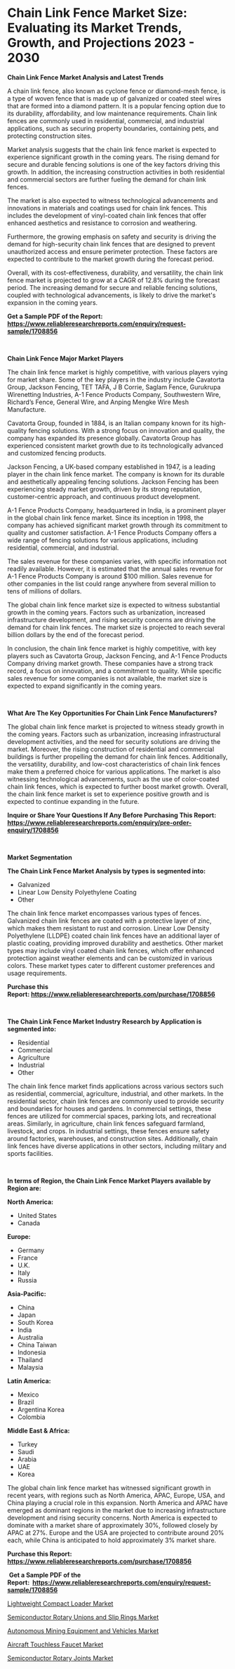 <p><h1>Chain Link Fence Market Size: Evaluating its Market Trends, Growth, and Projections 2023 - 2030</h1></p><p><strong>Chain Link Fence Market Analysis and Latest Trends</strong></p>
<p><p>A chain link fence, also known as cyclone fence or diamond-mesh fence, is a type of woven fence that is made up of galvanized or coated steel wires that are formed into a diamond pattern. It is a popular fencing option due to its durability, affordability, and low maintenance requirements. Chain link fences are commonly used in residential, commercial, and industrial applications, such as securing property boundaries, containing pets, and protecting construction sites.</p><p>Market analysis suggests that the chain link fence market is expected to experience significant growth in the coming years. The rising demand for secure and durable fencing solutions is one of the key factors driving this growth. In addition, the increasing construction activities in both residential and commercial sectors are further fueling the demand for chain link fences.</p><p>The market is also expected to witness technological advancements and innovations in materials and coatings used for chain link fences. This includes the development of vinyl-coated chain link fences that offer enhanced aesthetics and resistance to corrosion and weathering.</p><p>Furthermore, the growing emphasis on safety and security is driving the demand for high-security chain link fences that are designed to prevent unauthorized access and ensure perimeter protection. These factors are expected to contribute to the market growth during the forecast period.</p><p>Overall, with its cost-effectiveness, durability, and versatility, the chain link fence market is projected to grow at a CAGR of 12.8% during the forecast period. The increasing demand for secure and reliable fencing solutions, coupled with technological advancements, is likely to drive the market's expansion in the coming years.</p></p>
<p><strong>Get a Sample PDF of the Report:&nbsp; <a href="https://www.reliableresearchreports.com/enquiry/request-sample/1708856">https://www.reliableresearchreports.com/enquiry/request-sample/1708856</a></strong></p>
<p>&nbsp;</p>
<p><strong>Chain Link Fence Major Market Players</strong></p>
<p><p>The chain link fence market is highly competitive, with various players vying for market share. Some of the key players in the industry include Cavatorta Group, Jackson Fencing, TET TAFA, J B Corrie, Saglam Fence, Gurukrupa Wirenetting Industries, A-1 Fence Products Company, Southwestern Wire, Richard’s Fence, General Wire, and Anping Mengke Wire Mesh Manufacture.</p><p>Cavatorta Group, founded in 1884, is an Italian company known for its high-quality fencing solutions. With a strong focus on innovation and quality, the company has expanded its presence globally. Cavatorta Group has experienced consistent market growth due to its technologically advanced and customized fencing products.</p><p>Jackson Fencing, a UK-based company established in 1947, is a leading player in the chain link fence market. The company is known for its durable and aesthetically appealing fencing solutions. Jackson Fencing has been experiencing steady market growth, driven by its strong reputation, customer-centric approach, and continuous product development.</p><p>A-1 Fence Products Company, headquartered in India, is a prominent player in the global chain link fence market. Since its inception in 1998, the company has achieved significant market growth through its commitment to quality and customer satisfaction. A-1 Fence Products Company offers a wide range of fencing solutions for various applications, including residential, commercial, and industrial.</p><p>The sales revenue for these companies varies, with specific information not readily available. However, it is estimated that the annual sales revenue for A-1 Fence Products Company is around $100 million. Sales revenue for other companies in the list could range anywhere from several million to tens of millions of dollars.</p><p>The global chain link fence market size is expected to witness substantial growth in the coming years. Factors such as urbanization, increased infrastructure development, and rising security concerns are driving the demand for chain link fences. The market size is projected to reach several billion dollars by the end of the forecast period.</p><p>In conclusion, the chain link fence market is highly competitive, with key players such as Cavatorta Group, Jackson Fencing, and A-1 Fence Products Company driving market growth. These companies have a strong track record, a focus on innovation, and a commitment to quality. While specific sales revenue for some companies is not available, the market size is expected to expand significantly in the coming years.</p></p>
<p>&nbsp;</p>
<p><strong>What Are The Key Opportunities For Chain Link Fence Manufacturers?</strong></p>
<p><p>The global chain link fence market is projected to witness steady growth in the coming years. Factors such as urbanization, increasing infrastructural development activities, and the need for security solutions are driving the market. Moreover, the rising construction of residential and commercial buildings is further propelling the demand for chain link fences. Additionally, the versatility, durability, and low-cost characteristics of chain link fences make them a preferred choice for various applications. The market is also witnessing technological advancements, such as the use of color-coated chain link fences, which is expected to further boost market growth. Overall, the chain link fence market is set to experience positive growth and is expected to continue expanding in the future.</p></p>
<p><strong>Inquire or Share Your Questions If Any Before Purchasing This Report: <a href="https://www.reliableresearchreports.com/enquiry/pre-order-enquiry/1708856">https://www.reliableresearchreports.com/enquiry/pre-order-enquiry/1708856</a></strong></p>
<p>&nbsp;</p>
<p><strong>Market Segmentation</strong></p>
<p><strong>The Chain Link Fence Market Analysis by types is segmented into:</strong></p>
<p><ul><li>Galvanized</li><li>Linear Low Density Polyethylene Coating</li><li>Other</li></ul></p>
<p><p>The chain link fence market encompasses various types of fences. Galvanized chain link fences are coated with a protective layer of zinc, which makes them resistant to rust and corrosion. Linear Low Density Polyethylene (LLDPE) coated chain link fences have an additional layer of plastic coating, providing improved durability and aesthetics. Other market types may include vinyl coated chain link fences, which offer enhanced protection against weather elements and can be customized in various colors. These market types cater to different customer preferences and usage requirements.</p></p>
<p><strong>Purchase this Report:&nbsp;<a href="https://www.reliableresearchreports.com/purchase/1708856">https://www.reliableresearchreports.com/purchase/1708856</a></strong></p>
<p>&nbsp;</p>
<p><strong>The Chain Link Fence Market Industry Research by Application is segmented into:</strong></p>
<p><ul><li>Residential</li><li>Commercial</li><li>Agriculture</li><li>Industrial</li><li>Other</li></ul></p>
<p><p>The chain link fence market finds applications across various sectors such as residential, commercial, agriculture, industrial, and other markets. In the residential sector, chain link fences are commonly used to provide security and boundaries for houses and gardens. In commercial settings, these fences are utilized for commercial spaces, parking lots, and recreational areas. Similarly, in agriculture, chain link fences safeguard farmland, livestock, and crops. In industrial settings, these fences ensure safety around factories, warehouses, and construction sites. Additionally, chain link fences have diverse applications in other sectors, including military and sports facilities.</p></p>
<p>&nbsp;</p>
<p><strong>In terms of Region, the Chain Link Fence Market Players available by Region are:</strong></p>
<p>
    <p> <strong> North America: </strong>
        <ul>
            <li>United States</li>
            <li>Canada</li>
        </ul>
        </p> 
    <p> <strong> Europe: </strong>
        <ul>
            <li>Germany</li>
            <li>France</li>
            <li>U.K.</li>
            <li>Italy</li>
            <li>Russia</li>
        </ul>
        </p> 
    <p> <strong> Asia-Pacific: </strong>
        <ul>
            <li>China</li>
            <li>Japan</li>
            <li>South Korea</li>
            <li>India</li>
            <li>Australia</li>
            <li>China Taiwan</li>
            <li>Indonesia</li>
            <li>Thailand</li>
            <li>Malaysia</li>
        </ul>
        </p> 
    <p> <strong> Latin America: </strong>
        <ul>
            <li>Mexico</li>
            <li>Brazil</li>
            <li>Argentina Korea</li>
            <li>Colombia</li>
        </ul>
        </p> 
    <p> <strong> Middle East & Africa: </strong>
        <ul>
            <li>Turkey</li>
            <li>Saudi</li>
            <li>Arabia</li>
            <li>UAE</li>
            <li>Korea</li>
        </ul>
    </p>
    </p>
<p><p>The global chain link fence market has witnessed significant growth in recent years, with regions such as North America, APAC, Europe, USA, and China playing a crucial role in this expansion. North America and APAC have emerged as dominant regions in the market due to increasing infrastructure development and rising security concerns. North America is expected to dominate with a market share of approximately 30%, followed closely by APAC at 27%. Europe and the USA are projected to contribute around 20% each, while China is anticipated to hold approximately 3% market share.</p></p>
<p><strong>Purchase this Report: <a href="https://www.reliableresearchreports.com/purchase/1708856">https://www.reliableresearchreports.com/purchase/1708856</a></strong></p>
<p>&nbsp;<strong>Get a Sample PDF of the Report:&nbsp;&nbsp;<a href="https://www.reliableresearchreports.com/enquiry/request-sample/1708856">https://www.reliableresearchreports.com/enquiry/request-sample/1708856</a></strong></p>
<p><strong></strong></p>
<p><p><a href="https://github.com/abbypearson7765/Market-Research-Report-List-1/blob/main/lightweight-compact-loader-market.md">Lightweight Compact Loader Market</a></p><p><a href="https://medium.com/@oletawunsch/analyzing-semiconductor-rotary-unions-and-slip-rings-market-global-industry-perspective-and-01a303116a5c">Semiconductor Rotary Unions and Slip Rings Market</a></p><p><a href="https://github.com/grishafomin4852/Market-Research-Report-List-1/blob/main/autonomous-mining-equipment-and-vehicles-market.md">Autonomous Mining Equipment and Vehicles Market</a></p><p><a href="https://medium.com/@majorwalker1947/aircraft-touchless-faucet-market-comprehensive-assessment-by-type-application-and-geography-7a6244fffce5">Aircraft Touchless Faucet Market</a></p><p><a href="https://medium.com/@kimwalker82/semiconductor-rotary-joints-market-share-evolution-and-market-growth-trends-2023-2030-592a90577c8f">Semiconductor Rotary Joints Market</a></p></p>
